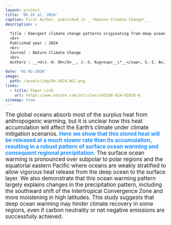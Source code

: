 ```yaml
---
layout: project
title: 'Oh et al. 2024'
caption: First Author, published in __*Nature Climate Change*__
description: >
  
  Title : Emergent climate change patterns originating from deep ocean warming in climate mitigation scenarios
  <br>
  Published year : 2024
  <br>
  Journal : Nature Climate Change
  <br>
  Authors : __<U>J.-H. Oh</U>__, J.-S. Kug<sup>__\*__</sup>, S.-I. An, F.-F. Jin, M. McPhaden, J. Shin
  
date: '01-02-2024'
image: 
  path: /assets/img/Oh.2024.NCC.png
links:
  - title: Paper Link
    url: https://www.nature.com/articles/s41558-024-01928-0
sitemap: true
---
```


<span style="font-size:120%">The global oceans absorb most of the surplus heat from anthropogenic warming, but it is unclear how this heat accumulation will affect the Earth’s climate under climate mitigation scenarios. <span style="color: DodgerBlue">__Here we show that this stored heat will be released at a much slower rate than its accumulation, resulting in a robust pattern of surface ocean warming and consequent regional precipitation.__</span> The surface ocean warming is pronounced over subpolar to polar regions and the equatorial eastern Pacific where oceans are weakly stratified to allow vigorous heat release from the deep ocean to the surface layer. We also demonstrate that this ocean warming pattern largely explains changes in the precipitation pattern, including the southward shift of the Intertropical Convergence Zone and more moistening in high latitudes. This study suggests that deep ocean warming may hinder climate recovery in some regions, even if carbon neutrality or net negative emissions are successfully achieved.</span>
